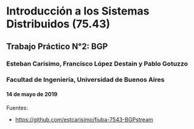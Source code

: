 # Introducción a los Sistemas Distribuidos (75.43)
## Trabajo Práctico N°2: BGP

### Esteban Carisimo, Francisco López Destain y Pablo Gotuzzo
### Facultad de Ingeniería, Universidad de Buenos Aires
#### 14 de mayo de 2019

Fuentes:
* https://github.com/estcarisimo/fiuba-7543-BGPstream
